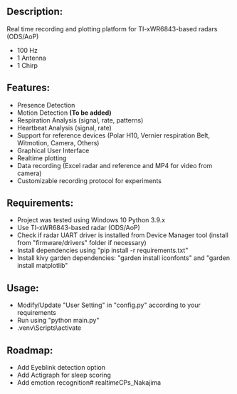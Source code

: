 ## Description:
Real time recording and plotting platform for TI-xWR6843-based radars (ODS/AoP)
- 100 Hz 
- 1 Antenna
- 1 Chirp

## Features:
- Presence Detection
- Motion Detection **(To be added)**
- Respiration Analysis (signal, rate, patterns)
- Heartbeat Analysis (signal, rate)
- Support for reference devices (Polar H10, Vernier respiration Belt, Witmotion, Camera, Others)
- Graphical User Interface
- Realtime plotting
- Data recording (Excel radar and reference and MP4 for video from camera)
- Customizable recording protocol for experiments

## Requirements:
- Project was tested using Windows 10 Python 3.9.x 
- Use TI-xWR6843-based radar (ODS/AoP)
- Check if radar UART driver is installed from Device Manager tool (install from "firmware/drivers" folder if necessary)
- Install dependencies using "pip install -r requirements.txt"
- Install kivy garden dependencies: "garden install iconfonts" and "garden install matplotlib"

## Usage:
- Modify/Update "User Setting" in "config.py" according to your requirements
- Run using "python main.py"
- .venv\Scripts\activate

## Roadmap:
- Add Eyeblink detection option
- Add Actigraph for sleep scoring
- Add emotion recognition#   r e a l _ t i m e _ C P s _ N a k a j i m a  
 